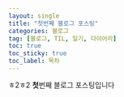 ```yaml
---
layout: single
title: "첫번째 블로그 포스팅"
categories: 블로그
tag: [블로그, TIL, 일기, 다이어리]
toc: true
toc_sticky: true
toc_label: 목차
---
```


ㅎ2ㅎ2
**첫**번째 블로그 포스팅입니다

